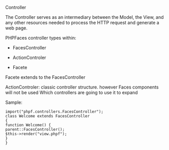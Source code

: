 Controller

The Controller serves as an intermediary between the Model, the View,
and any other resources needed to process the HTTP request and generate
a web page.

PHPFaces controller types within:

  - FacesController

<!-- end list -->

  - ActionControler

<!-- end list -->

  - Facete

Facete extends to the FacesController

ActionControler: classic controller structure. however Faces components
will not be used Which controllers are going to use it to expand

Sample:

    import("phpf.controllers.FacesController");
    class Welcome extends FacesController
    {
    function Welcome() {
    parent::FacesController();
    $this->render("view.phpf");
    }
    }

